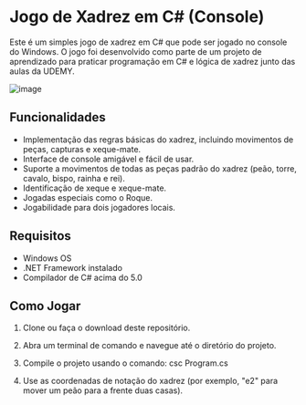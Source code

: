 # Jogo de Xadrez em C# (Console)

Este é um simples jogo de xadrez em C# que pode ser jogado no console do Windows. O jogo foi desenvolvido como parte de um projeto de aprendizado para praticar programação em C# e lógica de xadrez junto das aulas da UDEMY.

![image](https://github.com/edgargavioli/xadrezGame/assets/58188033/38440dfe-f3c8-46fb-ba51-5677c6cf5663)

## Funcionalidades

- Implementação das regras básicas do xadrez, incluindo movimentos de peças, capturas e xeque-mate.
- Interface de console amigável e fácil de usar.
- Suporte a movimentos de todas as peças padrão do xadrez (peão, torre, cavalo, bispo, rainha e rei).
- Identificação de xeque e xeque-mate.
- Jogadas especiais como o Roque.
- Jogabilidade para dois jogadores locais.

## Requisitos

- Windows OS
- .NET Framework instalado
- Compilador de C# acima do 5.0

## Como Jogar

1. Clone ou faça o download deste repositório.

2. Abra um terminal de comando e navegue até o diretório do projeto.

3. Compile o projeto usando o comando: csc Program.cs

4. Use as coordenadas de notação do xadrez (por exemplo, "e2" para mover um peão para a frente duas casas).
